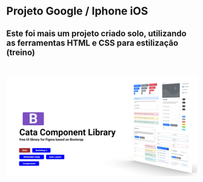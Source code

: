 <h1> Projeto Google / Iphone iOS</h1>

<h2> Este foi mais um projeto criado solo, utilizando as ferramentas HTML e CSS para estilização (treino)</h2>
<br>
<br>
<img src="https://github.com/luizzvianna/projeto-free-company/blob/master/img/projetofreecompany.jpg?raw=true" >
